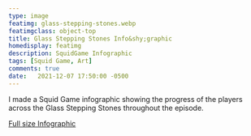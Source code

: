 ```yaml
---
type: image
featimg: glass-stepping-stones.webp
featimgclass: object-top
title: Glass Stepping Stones Info&shy;graphic
homedisplay: featimg
description: SquidGame Infographic
tags: [Squid Game, Art]
comments: true
date:   2021-12-07 17:50:00 -0500
---
```


I made a Squid Game infographic showing the progress of the players across the Glass Stepping Stones throughout the episode.

[Full size Infographic](/img/glass-stepping-stones.webp)